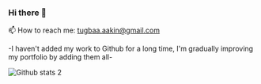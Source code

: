 ### Hi there 👋

<!--
**tubaakin/tubaakin** is a ✨ _special_ ✨ repository because its `README.md` (this file) appears on your GitHub profile.



-->
  
📫 How to reach me: tugbaa.aakin@gmail.com

  -I haven't added my work to Github for a long time, I'm gradually improving my portfolio by adding them all-
  
![Github stats 2](https://github-readme-stats.vercel.app/api?username=tubaakin&show_icons=true&theme=radical)
